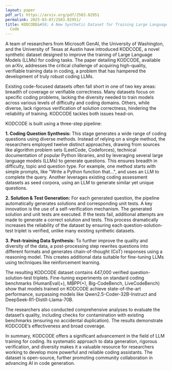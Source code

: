 ```yaml
---
layout: paper
pdf_url: https://arxiv.org/pdf/2503.02951
permalink: 2025-03-07/2503.02951/
title: KODCODE&#58; A New Synthetic Dataset for Training Large Language Models to
  Code
---
```




A team of researchers from Microsoft GenAI, the University of Washington, and the University of Texas at Austin have introduced KODCODE, a novel synthetic dataset designed to improve the training of Large Language Models (LLMs) for coding tasks.  The paper detailing KODCODE, available on arXiv, addresses the critical challenge of acquiring high-quality, verifiable training data in coding, a problem that has hampered the development of truly robust coding LLMs.

Existing code-focused datasets often fall short in one of two key areas: breadth of coverage or verifiable correctness.  Many datasets focus on specific coding problems, lacking the diversity needed to train models across various levels of difficulty and coding domains. Others, while diverse, lack rigorous verification of solution correctness, hindering the reliability of training. KODCODE tackles both issues head-on.

KODCODE is built using a three-step pipeline:

**1. Coding Question Synthesis:**  This stage generates a wide range of coding questions using diverse methods.  Instead of relying on a single method, the researchers employed twelve distinct approaches, drawing from sources like algorithm problem sets (LeetCode, Codeforces), technical documentation of popular Python libraries, and by leveraging several large language models (LLMs) to generate questions. This ensures breadth in difficulty, topic and question type. For example, one method starts with simple prompts, like "Write a Python function that...", and uses an LLM to complete the query. Another leverages existing coding assessment datasets as seed corpora, using an LLM to generate similar yet unique questions.

**2. Solution & Test Generation:**  For each generated question, the pipeline automatically generates solutions and corresponding unit tests.  A key innovation is the use of a self-verification mechanism.  The generated solution and unit tests are executed. If the tests fail, additional attempts are made to generate a correct solution and tests. This process dramatically increases the reliability of the dataset by ensuring each question-solution-test triplet is verified, unlike many existing synthetic datasets.

**3. Post-training Data Synthesis:** To further improve the quality and diversity of the data, a post-processing step rewrites questions into different formats and generates chain-of-thought (CoT) responses using a reasoning model. This creates additional data suitable for fine-tuning LLMs using techniques like reinforcement learning.


The resulting KODCODE dataset contains 447,000 verified question-solution-test triplets.  Fine-tuning experiments on standard coding benchmarks (HumanEval(+), MBPP(+), Big-CodeBench, LiveCodeBench) show that models trained on KODCODE achieve state-of-the-art performance, surpassing models like Qwen2.5-Coder-32B-Instruct and DeepSeek-R1-Distill-Llama-70B.


The researchers also conducted comprehensive analyses to evaluate the dataset’s quality, including checks for contamination with existing benchmarks (ensuring no accidental duplication). The results demonstrate KODCODE’s effectiveness and broad coverage.

In summary, KODCODE offers a significant advancement in the field of LLM training for coding. Its systematic approach to data generation, rigorous verification, and diversity makes it a valuable resource for researchers working to develop more powerful and reliable coding assistants.  The dataset is open-source, further promoting community collaboration in advancing AI in code generation.